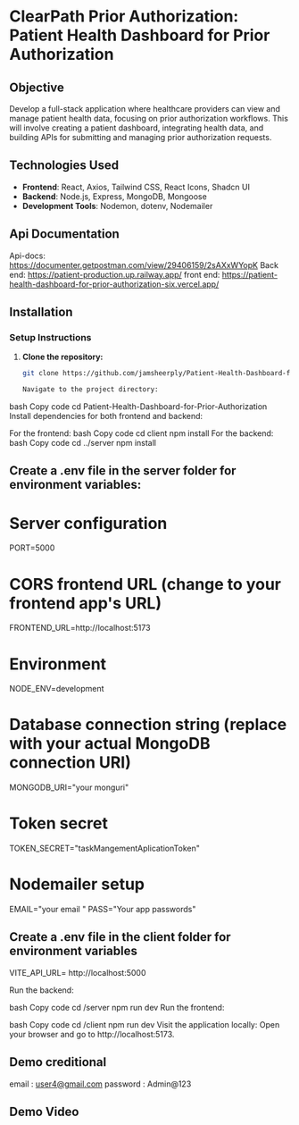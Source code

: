 # ClearPath Prior Authorization: Patient Health Dashboard for Prior Authorization

## Objective

Develop a full-stack application where healthcare providers can view and manage patient health data, focusing on prior authorization workflows. This will involve creating a patient dashboard, integrating health data, and building APIs for submitting and managing prior authorization requests.

## Technologies Used

- **Frontend**: React, Axios, Tailwind CSS, React Icons, Shadcn UI
- **Backend**: Node.js, Express, MongoDB, Mongoose
- **Development Tools**: Nodemon, dotenv, Nodemailer

## Api Documentation

Api-docs: https://documenter.getpostman.com/view/29406159/2sAXxWYopK
Back end: https://patient-production.up.railway.app/
front end: https://patient-health-dashboard-for-prior-authorization-six.vercel.app/

## Installation

### Setup Instructions

1. **Clone the repository:**

   ```bash
   git clone https://github.com/jamsheerply/Patient-Health-Dashboard-for-Prior-Authorization

   Navigate to the project directory:
   ```

bash
Copy code
cd Patient-Health-Dashboard-for-Prior-Authorization
Install dependencies for both frontend and backend:

For the frontend:
bash
Copy code
cd client
npm install
For the backend:
bash
Copy code
cd ../server
npm install

## Create a .env file in the server folder for environment variables:

# Server configuration

PORT=5000

# CORS frontend URL (change to your frontend app's URL)

FRONTEND_URL=http://localhost:5173

# Environment

NODE_ENV=development

# Database connection string (replace with your actual MongoDB connection URI)

MONGODB_URI="your monguri"

# Token secret

TOKEN_SECRET="taskMangementAplicationToken"

# Nodemailer setup

EMAIL="your email "
PASS="Your app passwords"

## Create a .env file in the client folder for environment variables

VITE_API_URL= http://localhost:5000

Run the backend:

bash
Copy code
cd /server
npm run dev
Run the frontend:

bash
Copy code
cd /client
npm run dev
Visit the application locally: Open your browser and go to http://localhost:5173.

## Demo creditional

email : user4@gmail.com
password : Admin@123

## Demo Video
